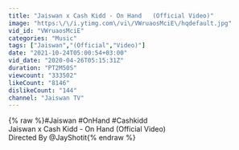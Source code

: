 ```yaml
---
title: "Jaiswan x Cash Kidd - On Hand   (Official Video)"
image: "https:\/\/i.ytimg.com\/vi\/VWruaosMciE\/hqdefault.jpg"
vid_id: "VWruaosMciE"
categories: "Music"
tags: ["Jaiswan","(Official","Video)"]
date: "2021-10-24T05:00:54+03:00"
vid_date: "2020-04-26T05:15:31Z"
duration: "PT2M50S"
viewcount: "333502"
likeCount: "8146"
dislikeCount: "144"
channel: "Jaiswan TV"
---
```

{% raw %}#Jaiswan #OnHand #Cashkidd<br />Jaiswan x Cash Kidd - On Hand  (Official Video)<br />Directed By @JayShotit{% endraw %}
